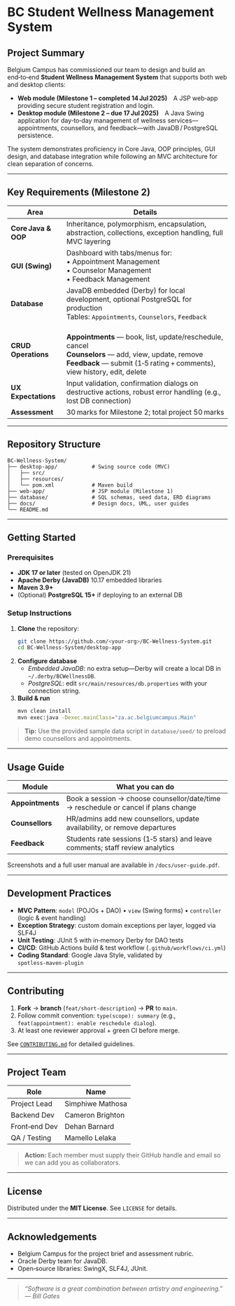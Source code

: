 # BC Student Wellness Management System

## Project Summary
Belgium Campus has commissioned our team to design and build an end‑to‑end **Student Wellness Management System** that supports both web and desktop clients:

* **Web module (Milestone 1 – completed 14 Jul 2025)** A JSP web‑app providing secure student registration and login.
* **Desktop module (Milestone 2 – due 17 Jul 2025)** A Java Swing application for day‑to‑day management of wellness services—appointments, counsellors, and feedback—with JavaDB / PostgreSQL persistence.

The system demonstrates proficiency in Core Java, OOP principles, GUI design, and database integration while following an MVC architecture for clean separation of concerns.

---

## Key Requirements (Milestone 2)
| Area | Details |
|------|---------|
| **Core Java & OOP** | Inheritance, polymorphism, encapsulation, abstraction, collections, exception handling, full MVC layering |
| **GUI (Swing)** | Dashboard with tabs/menus for:<br>• Appointment Management<br>• Counselor Management<br>• Feedback Management |
| **Database** | JavaDB embedded (Derby) for local development, optional PostgreSQL for production<br>Tables: `Appointments`, `Counselors`, `Feedback` |
| **CRUD Operations** | <br>**Appointments** — book, list, update/reschedule, cancel<br>**Counselors** — add, view, update, remove<br>**Feedback** — submit (1‑5 rating + comments), view history, edit, delete |
| **UX Expectations** | Input validation, confirmation dialogs on destructive actions, robust error handling (e.g., lost DB connection) |
| **Assessment** | 30 marks for Milestone 2; total project 50 marks |

---

## Repository Structure
```
BC‑Wellness‑System/
├── desktop‑app/           # Swing source code (MVC)
│   ├── src/
│   ├── resources/
│   └── pom.xml            # Maven build
├── web‑app/               # JSP module (Milestone 1)
├── database/              # SQL schemas, seed data, ERD diagrams
├── docs/                  # Design docs, UML, user guides
└── README.md
```

---

## Getting Started
### Prerequisites
- **JDK 17 or later** (tested on OpenJDK 21)
- **Apache Derby (JavaDB)** 10.17 embedded libraries
- **Maven 3.9+**
- (Optional) **PostgreSQL 15+** if deploying to an external DB

### Setup Instructions
1. **Clone** the repository:
   ```bash
   git clone https://github.com/<your‑org>/BC‑Wellness‑System.git
   cd BC‑Wellness‑System/desktop‑app
   ```
2. **Configure database**
   - *Embedded JavaDB*: no extra setup—Derby will create a local DB in `~/.derby/BCWellnessDB`.
   - *PostgreSQL*: edit `src/main/resources/db.properties` with your connection string.
3. **Build & run**
   ```bash
   mvn clean install
   mvn exec:java -Dexec.mainClass="za.ac.belgiumcampus.Main"
   ```

> **Tip:** Use the provided sample data script in `database/seed/` to preload demo counsellors and appointments.

---

## Usage Guide
| Module | What you can do |
|--------|-----------------|
| **Appointments** | Book a session → choose counsellor/date/time → reschedule or cancel if plans change |
| **Counsellors** | HR/admins add new counsellors, update availability, or remove departures |
| **Feedback** | Students rate sessions (1‑5 stars) and leave comments; staff review analytics |

Screenshots and a full user manual are available in `/docs/user‑guide.pdf`.

---

## Development Practices
- **MVC Pattern**: `model` (POJOs + DAO) • `view` (Swing forms) • `controller` (logic & event handling)
- **Exception Strategy**: custom domain exceptions per layer, logged via SLF4J
- **Unit Testing**: JUnit 5 with in‑memory Derby for DAO tests
- **CI/CD**: GitHub Actions build & test workflow (`.github/workflows/ci.yml`)
- **Coding Standard**: Google Java Style, validated by `spotless‑maven‑plugin`

---

## Contributing
1. **Fork** → **branch** (`feat/short‑description`) → **PR** to `main`.
2. Follow commit convention: `type(scope): summary` (e.g., `feat(appointment): enable reschedule dialog`).
3. At least one reviewer approval + green CI before merge.

See [`CONTRIBUTING.md`](docs/CONTRIBUTING.md) for detailed guidelines.

---

## Project Team
| Role | Name | 
|------|------|
| Project Lead | Simphiwe Mathosa | 
| Backend Dev  | Cameron Brighton | 
| Front‑end Dev | Dehan Barnard |
| QA / Testing | Mamello Lelaka | 

> **Action:** Each member must supply their GitHub handle and email so we can add you as collaborators.

---

## License
Distributed under the **MIT License**. See `LICENSE` for details.

---

## Acknowledgements
- Belgium Campus for the project brief and assessment rubric.
- Oracle Derby team for JavaDB.
- Open‑source libraries: SwingX, SLF4J, JUnit.

---

> _“Software is a great combination between artistry and engineering.” — Bill Gates_
